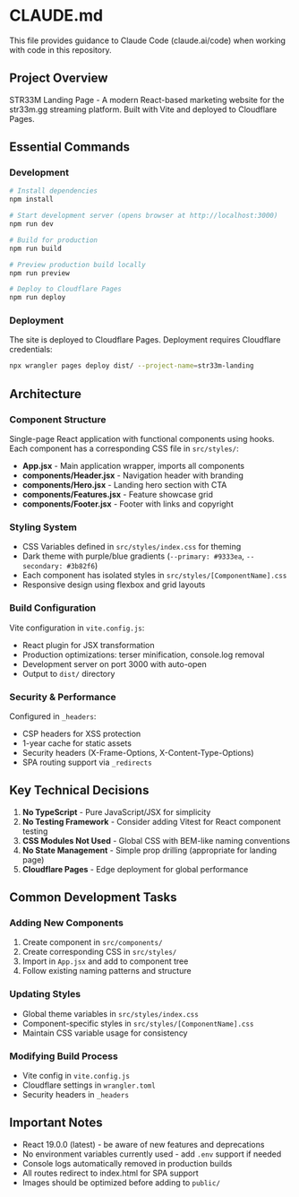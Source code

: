 # CLAUDE.md

This file provides guidance to Claude Code (claude.ai/code) when working with code in this repository.

## Project Overview

STR33M Landing Page - A modern React-based marketing website for the str33m.gg streaming platform. Built with Vite and deployed to Cloudflare Pages.

## Essential Commands

### Development
```bash
# Install dependencies
npm install

# Start development server (opens browser at http://localhost:3000)
npm run dev

# Build for production
npm run build

# Preview production build locally
npm run preview

# Deploy to Cloudflare Pages
npm run deploy
```

### Deployment
The site is deployed to Cloudflare Pages. Deployment requires Cloudflare credentials:
```bash
npx wrangler pages deploy dist/ --project-name=str33m-landing
```

## Architecture

### Component Structure
Single-page React application with functional components using hooks. Each component has a corresponding CSS file in `src/styles/`:

- **App.jsx** - Main application wrapper, imports all components
- **components/Header.jsx** - Navigation header with branding
- **components/Hero.jsx** - Landing hero section with CTA
- **components/Features.jsx** - Feature showcase grid
- **components/Footer.jsx** - Footer with links and copyright

### Styling System
- CSS Variables defined in `src/styles/index.css` for theming
- Dark theme with purple/blue gradients (`--primary: #9333ea`, `--secondary: #3b82f6`)
- Each component has isolated styles in `src/styles/[ComponentName].css`
- Responsive design using flexbox and grid layouts

### Build Configuration
Vite configuration in `vite.config.js`:
- React plugin for JSX transformation
- Production optimizations: terser minification, console.log removal
- Development server on port 3000 with auto-open
- Output to `dist/` directory

### Security & Performance
Configured in `_headers`:
- CSP headers for XSS protection
- 1-year cache for static assets
- Security headers (X-Frame-Options, X-Content-Type-Options)
- SPA routing support via `_redirects`

## Key Technical Decisions

1. **No TypeScript** - Pure JavaScript/JSX for simplicity
2. **No Testing Framework** - Consider adding Vitest for React component testing
3. **CSS Modules Not Used** - Global CSS with BEM-like naming conventions
4. **No State Management** - Simple prop drilling (appropriate for landing page)
5. **Cloudflare Pages** - Edge deployment for global performance

## Common Development Tasks

### Adding New Components
1. Create component in `src/components/`
2. Create corresponding CSS in `src/styles/`
3. Import in `App.jsx` and add to component tree
4. Follow existing naming patterns and structure

### Updating Styles
- Global theme variables in `src/styles/index.css`
- Component-specific styles in `src/styles/[ComponentName].css`
- Maintain CSS variable usage for consistency

### Modifying Build Process
- Vite config in `vite.config.js`
- Cloudflare settings in `wrangler.toml`
- Security headers in `_headers`

## Important Notes

- React 19.0.0 (latest) - be aware of new features and deprecations
- No environment variables currently used - add `.env` support if needed
- Console logs automatically removed in production builds
- All routes redirect to index.html for SPA support
- Images should be optimized before adding to `public/`